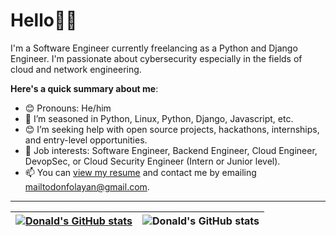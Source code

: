 # Hello👋🏾

I'm a Software Engineer currently freelancing as a Python and Django Engineer. I'm passionate about cybersecurity especially in the fields of cloud and network engineering.

**Here's a quick summary about me**:

- 😊 Pronouns: He/him
- 🌱 I’m seasoned in Python, Linux, Python, Django, Javascript, etc.
- 😊 I’m seeking help with open source projects, hackathons, internships, and entry-level opportunities.
- 💼 Job interests: Software Engineer, Backend Engineer, Cloud Engineer, DevopSec, or Cloud Security Engineer (Intern or Junior level).
- 📫 You can [view my resume](https://drive.google.com/file/d/1PS_9Uc4qLEMelCKy5AF7uELG__WvP7vS/view?usp=sharing) and contact me by emailing mailtodonfolayan@gmail.com.

---

| [![Donald's GitHub stats](https://github-readme-stats.vercel.app/api?username=donfolayan)](https://github.com/donfolayan/github-readme-stats) | <img align="center" src="https://github-readme-stats.vercel.app/api/top-langs/?username=donfolayan&langs_count=8&layout=compact&hide_border=true" alt="Donald's GitHub stats" /> |
| ------------- | ------------- |
